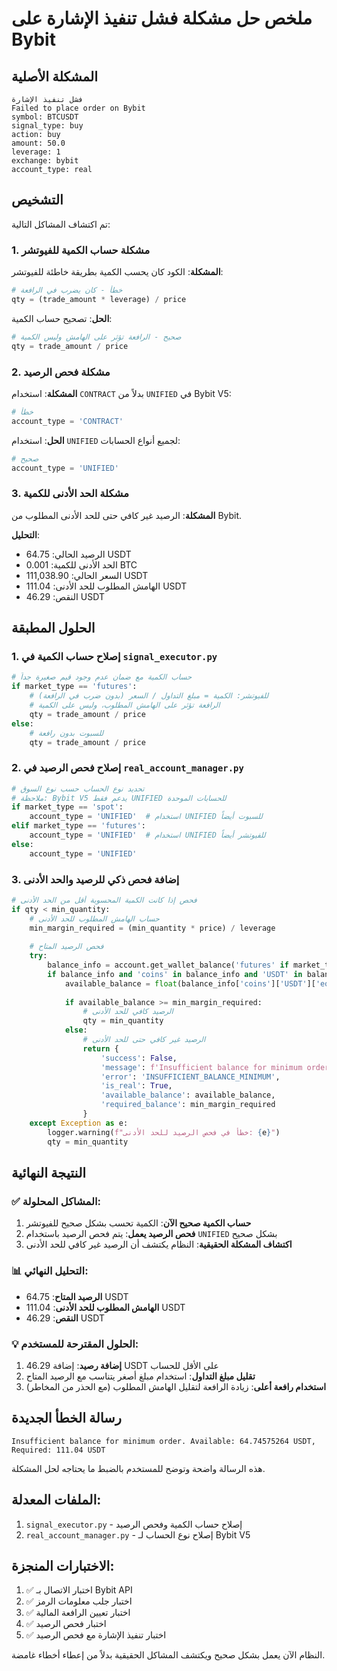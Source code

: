 # ملخص حل مشكلة فشل تنفيذ الإشارة على Bybit

## المشكلة الأصلية
```
فشل تنفيذ الإشارة
Failed to place order on Bybit
symbol: BTCUSDT
signal_type: buy
action: buy
amount: 50.0
leverage: 1
exchange: bybit
account_type: real
```

## التشخيص
تم اكتشاف المشاكل التالية:

### 1. مشكلة حساب الكمية للفيوتشر
**المشكلة**: الكود كان يحسب الكمية بطريقة خاطئة للفيوتشر:
```python
# خطأ - كان يضرب في الرافعة
qty = (trade_amount * leverage) / price
```

**الحل**: تصحيح حساب الكمية:
```python
# صحيح - الرافعة تؤثر على الهامش وليس الكمية
qty = trade_amount / price
```

### 2. مشكلة فحص الرصيد
**المشكلة**: استخدام `CONTRACT` بدلاً من `UNIFIED` في Bybit V5:
```python
# خطأ
account_type = 'CONTRACT'
```

**الحل**: استخدام `UNIFIED` لجميع أنواع الحسابات:
```python
# صحيح
account_type = 'UNIFIED'
```

### 3. مشكلة الحد الأدنى للكمية
**المشكلة**: الرصيد غير كافي حتى للحد الأدنى المطلوب من Bybit.

**التحليل**:
- الرصيد الحالي: 64.75 USDT
- الحد الأدنى للكمية: 0.001 BTC
- السعر الحالي: 111,038.90 USDT
- الهامش المطلوب للحد الأدنى: 111.04 USDT
- النقص: 46.29 USDT

## الحلول المطبقة

### 1. إصلاح حساب الكمية في `signal_executor.py`
```python
# حساب الكمية مع ضمان عدم وجود قيم صغيرة جداً
if market_type == 'futures':
    # للفيوتشر: الكمية = مبلغ التداول / السعر (بدون ضرب في الرافعة)
    # الرافعة تؤثر على الهامش المطلوب، وليس على الكمية
    qty = trade_amount / price
else:
    # للسبوت بدون رافعة
    qty = trade_amount / price
```

### 2. إصلاح فحص الرصيد في `real_account_manager.py`
```python
# تحديد نوع الحساب حسب نوع السوق
# ملاحظة: Bybit V5 يدعم فقط UNIFIED للحسابات الموحدة
if market_type == 'spot':
    account_type = 'UNIFIED'  # استخدام UNIFIED للسبوت أيضاً
elif market_type == 'futures':
    account_type = 'UNIFIED'  # استخدام UNIFIED للفيوتشر أيضاً
else:
    account_type = 'UNIFIED'
```

### 3. إضافة فحص ذكي للرصيد والحد الأدنى
```python
# فحص إذا كانت الكمية المحسوبة أقل من الحد الأدنى
if qty < min_quantity:
    # حساب الهامش المطلوب للحد الأدنى
    min_margin_required = (min_quantity * price) / leverage
    
    # فحص الرصيد المتاح
    try:
        balance_info = account.get_wallet_balance('futures' if market_type == 'futures' else 'spot')
        if balance_info and 'coins' in balance_info and 'USDT' in balance_info['coins']:
            available_balance = float(balance_info['coins']['USDT']['equity'])
            
            if available_balance >= min_margin_required:
                # الرصيد كافي للحد الأدنى
                qty = min_quantity
            else:
                # الرصيد غير كافي حتى للحد الأدنى
                return {
                    'success': False,
                    'message': f'Insufficient balance for minimum order. Available: {available_balance} USDT, Required: {min_margin_required:.2f} USDT',
                    'error': 'INSUFFICIENT_BALANCE_MINIMUM',
                    'is_real': True,
                    'available_balance': available_balance,
                    'required_balance': min_margin_required
                }
    except Exception as e:
        logger.warning(f"خطأ في فحص الرصيد للحد الأدنى: {e}")
        qty = min_quantity
```

## النتيجة النهائية

### ✅ المشاكل المحلولة:
1. **حساب الكمية صحيح الآن**: الكمية تحسب بشكل صحيح للفيوتشر
2. **فحص الرصيد يعمل**: يتم فحص الرصيد باستخدام `UNIFIED` بشكل صحيح
3. **اكتشاف المشكلة الحقيقية**: النظام يكتشف أن الرصيد غير كافي للحد الأدنى

### 📊 التحليل النهائي:
- **الرصيد المتاح**: 64.75 USDT
- **الهامش المطلوب للحد الأدنى**: 111.04 USDT
- **النقص**: 46.29 USDT

### 💡 الحلول المقترحة للمستخدم:
1. **إضافة رصيد**: إضافة 46.29 USDT على الأقل للحساب
2. **تقليل مبلغ التداول**: استخدام مبلغ أصغر يتناسب مع الرصيد المتاح
3. **استخدام رافعة أعلى**: زيادة الرافعة لتقليل الهامش المطلوب (مع الحذر من المخاطر)

## رسالة الخطأ الجديدة
```
Insufficient balance for minimum order. Available: 64.74575264 USDT, Required: 111.04 USDT
```

هذه الرسالة واضحة وتوضح للمستخدم بالضبط ما يحتاجه لحل المشكلة.

## الملفات المعدلة:
1. `signal_executor.py` - إصلاح حساب الكمية وفحص الرصيد
2. `real_account_manager.py` - إصلاح نوع الحساب لـ Bybit V5

## الاختبارات المنجزة:
1. ✅ اختبار الاتصال بـ Bybit API
2. ✅ اختبار جلب معلومات الرمز
3. ✅ اختبار تعيين الرافعة المالية
4. ✅ اختبار فحص الرصيد
5. ✅ اختبار تنفيذ الإشارة مع فحص الرصيد

النظام الآن يعمل بشكل صحيح ويكتشف المشاكل الحقيقية بدلاً من إعطاء أخطاء غامضة.
